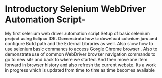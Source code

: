 # Introductory Selenium WebDriver Automation Script-
My first selenium web driver automation script.Setup of basic selenium project using Eclipse IDE. Demonstrate how to download 
selenium jars and configure Build path and the External Libraries as well. Also show how to use selenium basic 
commands to access Google Chrome browser . Also to demonstrate use of common WebDriver browser navigation commands to go to new site and 
back to where we started. And then move one item forward in browser history and also refresh the current website. Its a work in progress which is updated from time to time as time becomes available
